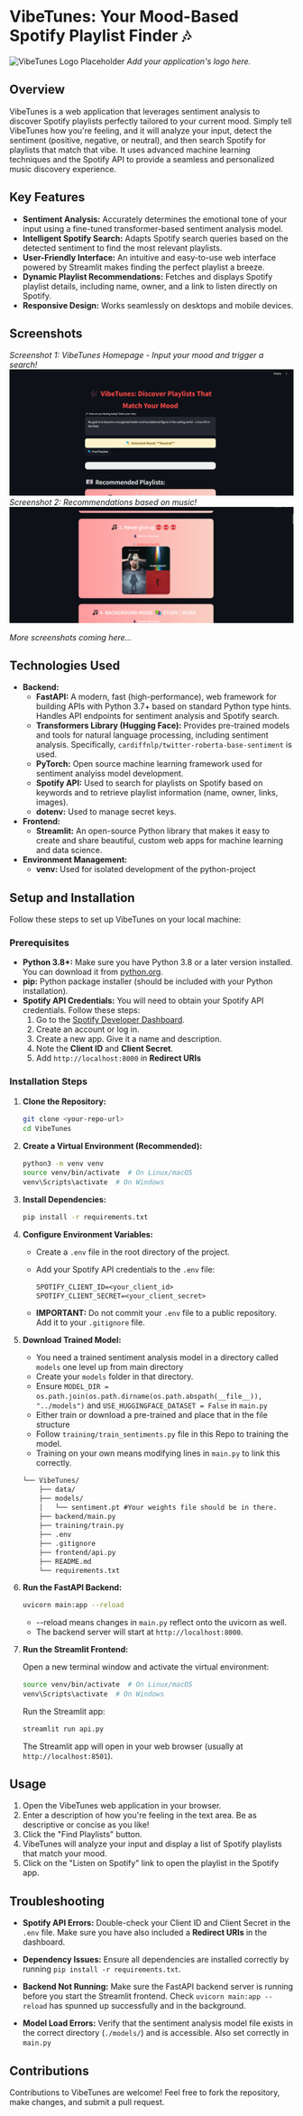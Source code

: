 # VibeTunes: Your Mood-Based Spotify Playlist Finder 🎶

![VibeTunes Logo Placeholder](images/vibetunes_logo.png)
_Add your application's logo here._

## Overview

VibeTunes is a web application that leverages sentiment analysis to discover Spotify playlists perfectly tailored to your current mood.  Simply tell VibeTunes how you're feeling, and it will analyze your input, detect the sentiment (positive, negative, or neutral), and then search Spotify for playlists that match that vibe.  It uses advanced machine learning techniques and the Spotify API to provide a seamless and personalized music discovery experience.

## Key Features

*   **Sentiment Analysis:** Accurately determines the emotional tone of your input using a fine-tuned transformer-based sentiment analysis model.
*   **Intelligent Spotify Search:**  Adapts Spotify search queries based on the detected sentiment to find the most relevant playlists.
*   **User-Friendly Interface:**  An intuitive and easy-to-use web interface powered by Streamlit makes finding the perfect playlist a breeze.
*   **Dynamic Playlist Recommendations:**  Fetches and displays Spotify playlist details, including name, owner, and a link to listen directly on Spotify.
*   **Responsive Design:**  Works seamlessly on desktops and mobile devices.

## Screenshots

<!--
Include Screenshots of app here 
1. Homescreen (text, buttion, feedback)
2. Playing Songs -->
  _Screenshot 1: VibeTunes Homepage - Input your mood and trigger a search!_
  ![Homescreen Placeholder](images/homescreen.png)
 _Screenshot 2: Recommendations based on music!_
   ![HomeScreenPlaceholder](images/recomn.png)

_More screenshots coming here..._

## Technologies Used

*   **Backend:**
    *   **FastAPI:**  A modern, fast (high-performance), web framework for building APIs with Python 3.7+ based on standard Python type hints.  Handles API endpoints for sentiment analysis and Spotify search.
    *   **Transformers Library (Hugging Face):**  Provides pre-trained models and tools for natural language processing, including sentiment analysis. Specifically, `cardiffnlp/twitter-roberta-base-sentiment` is used.
    *   **PyTorch:** Open source machine learning framework used for sentiment analyiss model development.
    *   **Spotify API:**  Used to search for playlists on Spotify based on keywords and to retrieve playlist information (name, owner, links, images).
    *   **dotenv:** Used to manage secret keys.
*   **Frontend:**
    *   **Streamlit:**  An open-source Python library that makes it easy to create and share beautiful, custom web apps for machine learning and data science.
*   **Environment Management:**
    *   **venv:** Used for isolated development of the python-project

## Setup and Installation

Follow these steps to set up VibeTunes on your local machine:

### Prerequisites

*   **Python 3.8+:**  Make sure you have Python 3.8 or a later version installed. You can download it from [python.org](https://www.python.org/downloads/).
*   **pip:**  Python package installer (should be included with your Python installation).
*   **Spotify API Credentials:** You will need to obtain your Spotify API credentials. Follow these steps:
    1.  Go to the [Spotify Developer Dashboard](https://developer.spotify.com/dashboard/).
    2.  Create an account or log in.
    3.  Create a new app.  Give it a name and description.
    4.  Note the **Client ID** and **Client Secret**.
    5.  Add `http://localhost:8000` in **Redirect URIs**

### Installation Steps

1.  **Clone the Repository:**
    ```bash
    git clone <your-repo-url>
    cd VibeTunes
    ```

2.  **Create a Virtual Environment (Recommended):**

    ```bash
    python3 -m venv venv
    source venv/bin/activate  # On Linux/macOS
    venv\Scripts\activate  # On Windows
    ```

3.  **Install Dependencies:**

    ```bash
    pip install -r requirements.txt
    ```

4.  **Configure Environment Variables:**

    *   Create a `.env` file in the root directory of the project.

    *   Add your Spotify API credentials to the `.env` file:

        ```
        SPOTIFY_CLIENT_ID=<your_client_id>
        SPOTIFY_CLIENT_SECRET=<your_client_secret>
        ```
    *   **IMPORTANT:**  Do not commit your `.env` file to a public repository. Add it to your `.gitignore` file.

5.  **Download Trained Model:**

     * You need a trained sentiment analysis model in a directory called `models` one level up from main directory
     * Create your `models` folder in that directory.
     * Ensure `MODEL_DIR = os.path.join(os.path.dirname(os.path.abspath(__file__)), "../models")` and `USE_HUGGINGFACE_DATASET = False` in `main.py`
     * Either train or download a pre-trained and place that in the file structure
     * Follow `training/train_sentiments.py` file in this Repo to training the model. 
     * Training on your own means modifying lines in `main.py` to link this correctly.

     ```
     └── VibeTunes/
         ├── data/
         ├── models/
         │   └── sentiment.pt #Your weights file should be in there.
         ├── backend/main.py
         ├── training/train.py
         ├── .env
         ├── .gitignore
         ├── frontend/api.py
         ├── README.md
         └── requirements.txt
     ```

6.  **Run the FastAPI Backend:**

    ```bash
    uvicorn main:app --reload
    ```
    * --reload means changes in `main.py` reflect onto the uvicorn as well.
    * The backend server will start at `http://localhost:8000`.

7.  **Run the Streamlit Frontend:**

    Open a new terminal window and activate the virtual environment:

    ```bash
    source venv/bin/activate  # On Linux/macOS
    venv\Scripts\activate  # On Windows
    ```

    Run the Streamlit app:

    ```bash
    streamlit run api.py
    ```

    The Streamlit app will open in your web browser (usually at `http://localhost:8501`).

## Usage

1.  Open the VibeTunes web application in your browser.
2.  Enter a description of how you're feeling in the text area.  Be as descriptive or concise as you like!
3.  Click the "Find Playlists" button.
4.  VibeTunes will analyze your input and display a list of Spotify playlists that match your mood.
5.  Click on the "Listen on Spotify" link to open the playlist in the Spotify app.

## Troubleshooting

*   **Spotify API Errors:** Double-check your Client ID and Client Secret in the `.env` file. Make sure you have also included a **Redirect URIs** in the dashboard.

*   **Dependency Issues:**  Ensure all dependencies are installed correctly by running `pip install -r requirements.txt`.

*   **Backend Not Running:**  Make sure the FastAPI backend server is running before you start the Streamlit frontend. Check `uvicorn main:app --reload` has spunned up successfully and in the background.

*   **Model Load Errors:** Verify that the sentiment analysis model file exists in the correct directory (`./models/`) and is accessible. Also set correctly in `main.py`
## Contributions

Contributions to VibeTunes are welcome!  Feel free to fork the repository, make changes, and submit a pull request.